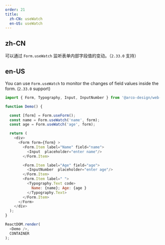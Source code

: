 ```yaml
---
order: 21
title:
  zh-CN: useWatch
  en-US: useWatch
---
```


## zh-CN

可以通过 `Form.useWatch` 监听表单内部字段值的变动。（`2.33.0` 支持）


## en-US

You can use `Form.useWatch` to monitor the changes of field values inside the form. (`2.33.0` support)


```js
import { Form, Typography, Input, InputNumber } from '@arco-design/web-react';

function Demo() {

  const [form] = Form.useForm();
  const name = Form.useWatch('name', form);
  const age = Form.useWatch('age', form);

  return (
    <div>
      <Form form={form} >
        <Form.Item label="Name" field="name">
          <Input  placeholder="enter name"/>
        </Form.Item>

        <Form.Item label="Age" field="age">
          <InputNumber  placeholder="enter age"/>
        </Form.Item>
        <Form.Item label=" ">
          <Typography.Text code>
            Name: {name}; Age: {age }
          </Typography.Text>
        </Form.Item>
      </Form>
    </div>
  );
}

ReactDOM.render(
  <Demo />,
  CONTAINER
);
```
